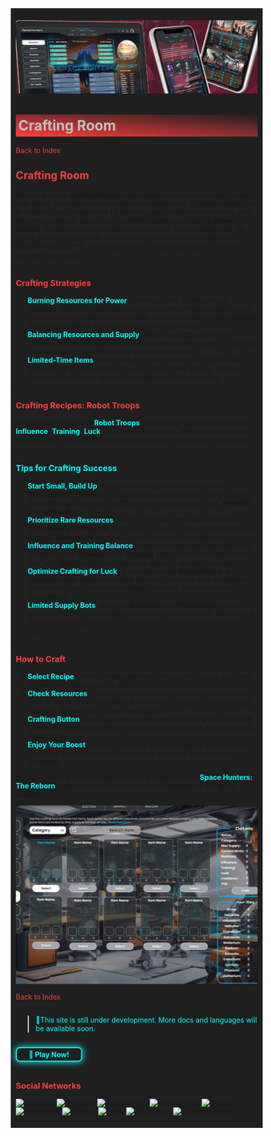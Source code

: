 <div style="background-color:#1F1F1F; padding:10px;">

![UI-Banner](../../../static/img/UI-Banner.jpg)
# <div style="background: linear-gradient(185deg, #1F1F1F, #FF3D3D); padding: 5px; color: #FFFFFF;"><span style="color:#c0c0c0"> Crafting Room
[<span style="color:#FF3D3D">Back to Index</span>](../../../index.md)

## **<span style="color:#FF3D3D">Crafting Room</span>**

*Welcome to the **Crafting Room**, where players can burn assets, create new items, and improve their troops and equipment. Crafting allows you to enhance your experience by boosting your stats and increasing your earnings potential. Below are the **BETA recipes** for crafting **Robot Troops**. Additional recipes will be introduced in future updates as the game grows and expands. Please note that recipes are subject to adjustments to fit the evolving economy, ensuring long-term balance and optimal results.*

---

### **<span style="color:#FF3D3D">Crafting Strategies**
- **<span style="color:#00FFFF">Burning Resources for Power**: Crafting is one of the primary methods to burn excess resources, preventing inflation and making your remaining assets more valuable. Focus on crafting high-demand robots for powerful stats and competitive advantage.
- **<span style="color:#00FFFF">Balancing Resources and Supply**: While resources may seem plentiful at first, the supply of crafted items is often limited. Time your crafting wisely to avoid wasting valuable materials.
- **<span style="color:#00FFFF">Limited-Time Items**: Keep an eye out for crafting recipes that are available for a limited time or have a cap on their supply. Crafting these items early can give you an edge over other players.

---

### **<span style="color:#FF3D3D">Crafting Recipes: Robot Troops**
The recipes for various **<span style="color:#00FFFF">Robot Troops** offer unique benefits in terms of **<span style="color:#00FFFF">Influence**, **<span style="color:#00FFFF">Training**, **<span style="color:#00FFFF">Luck**, and supply limitations. These troops become progressively more powerful as you invest rarer resources into crafting.

---

### **<span style="color:#00FFFF">Tips for Crafting Success**
- **<span style="color:#00FFFF">Start Small, Build Up**: Focus on crafting lower-tier robots like **ScrapBot** and **HelioBot** to gather resources efficiently. Once you've built a strong base, start crafting more advanced bots like **XenorBot** and **AetherBot**.
- **<span style="color:#00FFFF">Prioritize Rare Resources**: As you progress, rare resources like **Aetherium** and **Phasium** will become crucial. Collect these resources through **Excavation** mode or by trading on the marketplace.
- **<span style="color:#00FFFF">Influence and Training Balance**: Higher-tier bots provide significant boosts to your **Influence** and **Training** stats. Prioritize these bots if you're looking to dominate missions and earn greater rewards.
- **<span style="color:#00FFFF">Optimize Crafting for Luck**: Some robots like **RadiantBot** and **XenorBot** offer substantial **Luck** boosts. Use these bots strategically to increase your chances of finding rare items in missions and excavations.
- **<span style="color:#00FFFF">Limited Supply Bots**: Bots like **AetherBot** and **PhasiumBot** have highly limited supplies, making them extremely valuable. Aim to craft these as soon as possible to secure their benefits before they run out.

---

### **<span style="color:#FF3D3D">How to Craft**
1. **<span style="color:#00FFFF">Select Recipe**: In the crafting interface, choose the recipe you want to craft from the list on the left.
2. **<span style="color:#00FFFF">Check Resources**: Ensure you have the required resources for the item. If you’re short on materials, you’ll need to gather more through missions, excavation, or the marketplace.
3. **<span style="color:#00FFFF">Crafting Button**: Once you have all the required resources, the **Craft** button will become available. If resources are lacking, the button will remain gray.
4. **<span style="color:#00FFFF">Enjoy Your Boost**: Crafted items will automatically be added to your inventory. Equip them to enhance your stats and improve your gameplay.

Use the Crafting Room wisely to gain the upper hand in **<span style="color:#00FFFF">Space Hunters: The Reborn**. Stay tuned for more recipes and updates as the game expands!

![Engcraft](<../../../static/img/image_2.png>)

[<span style="color:#FF3D3D">Back to Index</span>](../../../index.md)
<hr>

><span style="color:#00FFFF"> 🔧This site is still under development. More docs and languages will be available soon.</span>
<hr>
<a href="https://spacehunters.online" style="text-decoration:none;">
  <div style="display:inline-block; padding:4px 24px; background-color:#1F1F1F; color:#00FFFF; border: 2px solid #00FFFF; border-radius:8px; font-weight:bold; box-shadow: 0px 0px 15px #00FFFF; transition: background-color 0.3s, box-shadow 0.3s;">
    🚀 Play Now!
  </div>
</a>

<style>
  a:hover div {
    background-color: #00FFFF;
    color: #1F1F1F;
    box-shadow: 0px 0px 25px #00FFFF;
  }
</style>
****

### <span style="color:#FF3D3D"> Social Networks </span>

[![Telegram](https://img.shields.io/badge/Telegram-BOT-26A5E4?style=plastic&logo=telegram)](https://t.me/SpaceHuntersBot)
[![Telegram](https://img.shields.io/badge/Telegram-Announcements-26A5E4?style=plastic&logo=telegram)](https://t.me/spacehuntersnews)
[![Telegram EN](https://img.shields.io/badge/Telegram-Chat%20ENG-2CA5E0?style=plastic&logo=telegram)](https://t.me/spacehunterss)
[![Telegram EN](https://img.shields.io/badge/Telegram-Chat%20ESP-2CA5E0?style=plastic&logo=telegram)](https://t.me/shspanish)
[![Discord](https://img.shields.io/badge/Discord-Space%20Hunters-7289DA?style=plastic&logo=discord)](https://discord.gg/wpmzyJM9xb)
[![AtomicHub](https://img.shields.io/badge/AtomicHub-Space%20Hunters-EE474C?style=plastic&logo=atomichub)](https://wax.atomichub.io/explorer/collection/wax-mainnet/spacehunterz)
[![GitBook](https://img.shields.io/badge/GitBook-Space%20Hunters-7A8089?style=plastic&logo=gitbook)](https://spaceheroes.gitbook.io/space-hunters)
[![Zealy](https://img.shields.io/badge/Zealy-Space%20Hunters-FF69B4?style=plastic&logo=zealy)](https://zealy.io/cw/spacehuntersthereborn/invite/UroI4c6fhtB3SX65siHBX)
[![PlayToEarn](https://img.shields.io/badge/PlayToEarn-Space%20Hunters-34C759?style=plastic&logo=playtoearn)](https://playtoearn.com/blockchaingame/space-hunters-the-reborn?rel=search)
[![CoinMarketCap](https://img.shields.io/badge/CoinMarketCap-NFTSpaceHunters-03C9A9?style=plastic&logo=coinmarketcap)](https://coinmarketcap.com/community/profile/nftspacehunters/)
